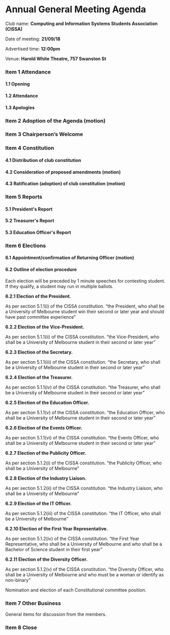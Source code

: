 # Annual General Meeting Agenda

Club name: **Computing and Information Systems Students Association (CISSA)**

Date of meeting: **21/09/18**

Advertised time: **12:00pm**

Venue: **Harold White Theatre, 757 Swanston St**

### Item 1 Attendance
#### 1.1 Opening

#### 1.2 Attendance

#### 1.3 Apologies

### Item 2 Adoption of the Agenda (motion)

### Item 3 Chairperson’s Welcome

### Item 4 Constitution
#### 4.1 Distribution of club constitution

#### 4.2 Consideration of proposed amendments (motion)

#### 4.3 Ratification (adoption) of club constitution (motion)

### Item 5 Reports
#### 5.1 President's Report
#### 5.2 Treasurer's Report
#### 5.3 Education Officer's Report

### Item 6 Elections
#### 6.1 Appointment/confirmation of Returning Officer (motion)

#### 6.2 Outline of election procedure 
Each election will be preceded by 1 minute speeches for contesting student. If they qualify, a student may run in multiple ballots.

**6.2.1 Election of the President.**

As per section 5.1.1(i) of the CISSA constitution. 
“the President, who shall be a University of Melbourne student win their second or later year and should have past committee experience”

**6.2.2 Election of the Vice-President.**

As per section 5.1.1(ii) of the CISSA constitution. 
“the Vice-President, who shall be a University of Melbourne student in their second or later year” 

**6.2.3 Election of the Secretary.**

As per section 5.1.1(iii) of the CISSA constitution. 
“the Secretary, who shall be a University of Melbourne student in their second or later year” 

**6.2.4 Election of the Treasurer.**

As per section 5.1.1(iv) of the CISSA constitution. 
“the Treasurer, who shall be a University of Melbourne student in their second or later year”

**6.2.5 Election of the Education Officer.**

As per section 5.1.1(v) of the CISSA constitution. 
“the Education Officer, who shall be a University of Melbourne student in their second or later year”

**6.2.6 Election of the Events Officer.**

As per section 5.1.1(vi) of the CISSA constitution. 
“the Events Officer, who shall be a University of Melbourne student in their second or later year”

**6.2.7 Election of the Publicity Officer.**

As per section 5.1.2(i) of the CISSA constitution.
“the Publicity Officer, who shall be a University of Melbourne”

**6.2.8 Election of the Industry Liaison.**

As per section 5.1.2(ii) of the CISSA constitution.
“the Industry Liaison, who shall be a University of Melbourne”

**6.2.9 Election of the IT Officer.**

As per section 5.1.2(iii) of the CISSA constitution.
“the IT Officer, who shall be a University of Melbourne”

**6.2.10 Election of the First Year Representative.**

As per section 5.1.2(iv) of the CISSA constitution.
“the First Year Representative, who shall be a University of Melbourne and who shall be a Bachelor of Science student in their first year”

**6.2.11 Election of the Diversity Officer.**

As per section 5.1.2(v) of the CISSA constitution.
“the Diversity Officer, who shall be a University of Melbourne and who must be a woman or identify as non-binary”

Nomination and election of each Constitutional committee position.

### Item 7 Other Business
General items for discussion from the members.

### Item 8 Close
